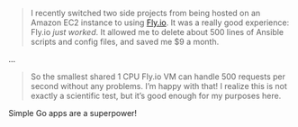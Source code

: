 > I recently switched two side projects from being hosted on an Amazon EC2 instance to using [Fly.io](https://fly.io/). It was a really good experience: Fly.io _just worked_. It allowed me to delete about 500 lines of Ansible scripts and config files, and saved me $9 a month.

...

> So the smallest shared 1 CPU Fly.io VM can handle 500 requests per second without any problems. I’m happy with that! I realize this is not exactly a scientific test, but it’s good enough for my purposes here.

Simple Go apps are a superpower!